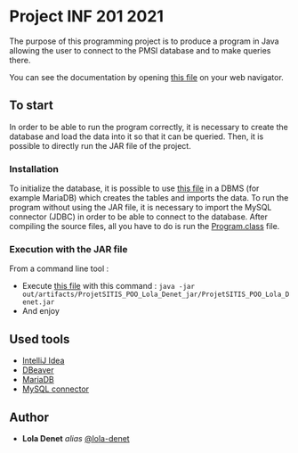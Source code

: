 # Project INF 201 2021

The purpose of this programming project is to produce a program in Java allowing the user to connect to the PMSI database and to make queries there.

You can see the documentation by opening [this file](https://github.com/lola-denet/ProjetSITIS_POO_Lola_Denet/blob/212fa092aa054b80fd8faf4d836631099c457056/doc/index.html) on your web navigator.

## To start

In order to be able to run the program correctly, it is necessary to create the database and load the data into it so that it can be queried. Then, it is possible to directly run the JAR file of the project.

### Installation
To initialize the database, it is possible to use [this file](https://github.com/lola-denet/ProjetSITIS_POO_Lola_Denet/blob/295f93616ac86cb962ee4119dcdcc5c2a586a89b/PMSI_files/bd_projet.sql) in a DBMS (for example MariaDB) which creates the tables and imports the data.
To run the program without using the JAR file, it is necessary to import the MySQL connector (JDBC) in order to be able to connect to the database.
After compiling the source files, all you have to do is run the [Program.class](https://github.com/lola-denet/ProjetSITIS_POO_Lola_Denet/blob/295f93616ac86cb962ee4119dcdcc5c2a586a89b/out/production/ProjetSITIS_POO_Lola_Denet/Program.class) file.

### Execution with the JAR file
From a command line tool :
- Execute [this file](https://github.com/lola-denet/ProjetSITIS_POO_Lola_Denet/blob/212fa092aa054b80fd8faf4d836631099c457056/out/artifacts/ProjetSITIS_POO_Lola_Denet_jar/ProjetSITIS_POO_Lola_Denet.jar) with this command : ```java -jar out/artifacts/ProjetSITIS_POO_Lola_Denet_jar/ProjetSITIS_POO_Lola_Denet.jar```
- And enjoy

## Used tools
- [IntelliJ Idea](https://www.jetbrains.com/fr-fr/idea/)
- [DBeaver](https://dbeaver.io)
- [MariaDB](https://mariadb.com)
- [MySQL connector](https://dev.mysql.com/doc/connector-j/8.0/en/)

## Author
* **Lola Denet** _alias_ [@lola-denet](https://github.com/lola-denet)


